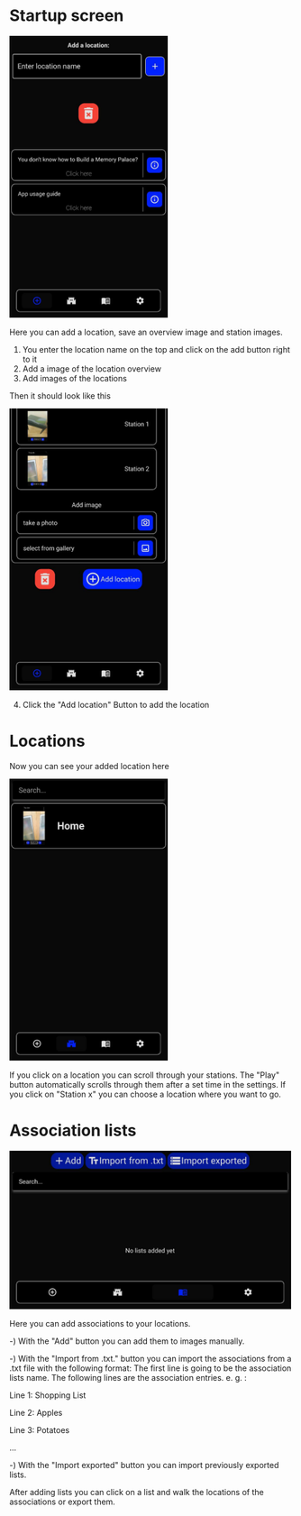 # Startup screen
<img src="https://github.com/Persie0/Persie0.github.io/blob/main/memory%20palace/images/photo_2022-08-08_16-38-39.jpg?raw=true" height="500" />

Here you can add a location, save an overview image and station images.
1. You enter the location name on the top and click on the add button right to it
2. Add a image of the location overview
3. Add images of the locations

Then it should look like this

<img src="https://github.com/Persie0/Persie0.github.io/blob/main/memory%20palace/images/photo_2022-08-08_16-38-41.jpg?raw=true" height="500" />

4. Click the "Add location" Button to add the location

# Locations
Now you can see your added location here

<img src="https://github.com/Persie0/Persie0.github.io/blob/main/memory%20palace/images/photo_2022-08-08_16-38-25.jpg?raw=true" height="500" />

If you click on a location you can scroll through your stations. The "Play" button automatically scrolls through them after a set time in the settings. If you click on "Station x" you can choose a location where you want to go.

# Association lists
<img src="https://github.com/Persie0/Persie0.github.io/blob/main/memory%20palace/images/photo_2022-08-08_16-38-38.jpg?raw=true" width="500" />

Here you can add associations to your locations. 

-) With the "Add" button you can add them to images manually.

-) With the "Import from .txt." button you can import the associations from a .txt file with the following format: The first line is going to be the association lists name. The following lines are the association entries. e. g. : 

Line 1: Shopping List

Line 2: Apples

Line 3: Potatoes

...

-) With the "Import exported" button you can import previously exported lists.


After adding lists you can click on a list and walk the locations of the associations or export them.
